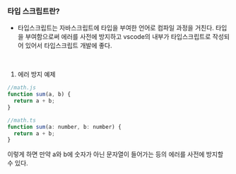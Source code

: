 ### 타입 스크립트란?

- 타입스크립트는 자바스크립트에 타입을 부여한 언어로 컴파일 과정을 거친다.
  타입을 부여함으로써 에러를 사전에 방지하고 vscode의 내부가 타입스크립트로 작성되어 있어서 타입스크립트 개발에 좋다.

<br>

1. 에러 방지 예제

```javascript
//math.js
function sum(a, b) {
  return a + b;
}

//math.ts
function sum(a: number, b: number) {
  return a + b;
}
```

이렇게 하면 만약 a와 b에 숫자가 아닌 문자열이 들어가는 등의 에러를 사전에 방지할 수 있다.
